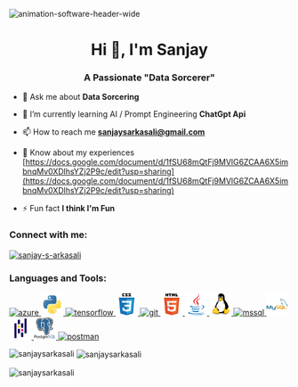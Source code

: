 ![animation-software-header-wide](https://github.com/SanjaySArkasali/SanjaySArkasali/assets/121194268/9b98bd9f-683f-41e5-9fa0-8e5425e3fb1b)
<h1 align="center">Hi 👋, I'm Sanjay</h1>
<h3 align="center">A Passionate "Data Sorcerer"</h3>

- 💬 Ask me about **Data Sorcering**
  
- 🌱 I’m currently learning AI / Prompt Engineering **ChatGpt Api**
  
- 📫 How to reach me **sanjaysarkasali@gmail.com**

- 📄 Know about my experiences [https://docs.google.com/document/d/1fSU68mQtFj9MVlG6ZCAA6X5imbnqMv0XDlhsYZj2P9c/edit?usp=sharing](https://docs.google.com/document/d/1fSU68mQtFj9MVlG6ZCAA6X5imbnqMv0XDlhsYZj2P9c/edit?usp=sharing)

- ⚡ Fun fact **I think I'm Fun**
  
<h3 align="left">Connect with me:</h3>
<p align="left">
<a href="https://www.linkedin.com/in/sanjay-s-arkasali" target="blank"><img align="center" src="https://raw.githubusercontent.com/rahuldkjain/github-profile-readme-generator/master/src/images/icons/Social/linked-in-alt.svg" alt="sanjay-s-arkasali" height="30" width="40" /></a>
</p>

<h3 align="left">Languages and Tools:</h3>
<p align="left"> <a href="https://azure.microsoft.com/en-in/" target="_blank" rel="noreferrer"> <img src="https://www.vectorlogo.zone/logos/microsoft_azure/microsoft_azure-icon.svg" alt="azure" width="40" height="40"/> </a><a href="https://www.python.org" target="_blank" rel="noreferrer"> <img src="https://raw.githubusercontent.com/devicons/devicon/master/icons/python/python-original.svg" alt="python" width="40" height="40"/> </a> <a href="https://www.tensorflow.org" target="_blank" rel="noreferrer"> <img src="https://www.vectorlogo.zone/logos/tensorflow/tensorflow-icon.svg" alt="tensorflow" width="40" height="40"/> </a> <a href="https://www.w3schools.com/css/" target="_blank" rel="noreferrer"> <img src="https://raw.githubusercontent.com/devicons/devicon/master/icons/css3/css3-original-wordmark.svg" alt="css3" width="40" height="40"/> </a> <a href="https://git-scm.com/" target="_blank" rel="noreferrer"> <img src="https://www.vectorlogo.zone/logos/git-scm/git-scm-icon.svg" alt="git" width="40" height="40"/> </a> <a href="https://www.w3.org/html/" target="_blank" rel="noreferrer"> <img src="https://raw.githubusercontent.com/devicons/devicon/master/icons/html5/html5-original-wordmark.svg" alt="html5" width="40" height="40"/> </a> <a href="https://www.java.com" target="_blank" rel="noreferrer"> <img src="https://raw.githubusercontent.com/devicons/devicon/master/icons/java/java-original.svg" alt="java" width="40" height="40"/> </a> <a href="https://www.linux.org/" target="_blank" rel="noreferrer"> <img src="https://raw.githubusercontent.com/devicons/devicon/master/icons/linux/linux-original.svg" alt="linux" width="40" height="40"/> </a> <a href="https://www.microsoft.com/en-us/sql-server" target="_blank" rel="noreferrer"> <img src="https://www.svgrepo.com/show/303229/microsoft-sql-server-logo.svg" alt="mssql" width="40" height="40"/> </a> <a href="https://www.mysql.com/" target="_blank" rel="noreferrer"> <img src="https://raw.githubusercontent.com/devicons/devicon/master/icons/mysql/mysql-original-wordmark.svg" alt="mysql" width="40" height="40"/> </a> <a href="https://pandas.pydata.org/" target="_blank" rel="noreferrer"> <img src="https://raw.githubusercontent.com/devicons/devicon/2ae2a900d2f041da66e950e4d48052658d850630/icons/pandas/pandas-original.svg" alt="pandas" width="40" height="40"/> </a> <a href="https://www.postgresql.org" target="_blank" rel="noreferrer"> <img src="https://raw.githubusercontent.com/devicons/devicon/master/icons/postgresql/postgresql-original-wordmark.svg" alt="postgresql" width="40" height="40"/> </a><a href="https://postman.com" target="_blank" rel="noreferrer"> <img src="https://www.vectorlogo.zone/logos/getpostman/getpostman-icon.svg" alt="postman" width="40" height="40"/> </a>  </p>

<p><img align="left" src="https://github-readme-stats.vercel.app/api/top-langs?username=sanjaysarkasali&show_icons=true&locale=en&layout=compact" alt="sanjaysarkasali" /></p>

<p>&nbsp;<img align="center" src="https://github-readme-stats.vercel.app/api?username=sanjaysarkasali&show_icons=true&locale=en" alt="sanjaysarkasali" /></p>

<p><img align="center" src="https://github-readme-streak-stats.herokuapp.com/?user=sanjaysarkasali&" alt="sanjaysarkasali" /></p>
